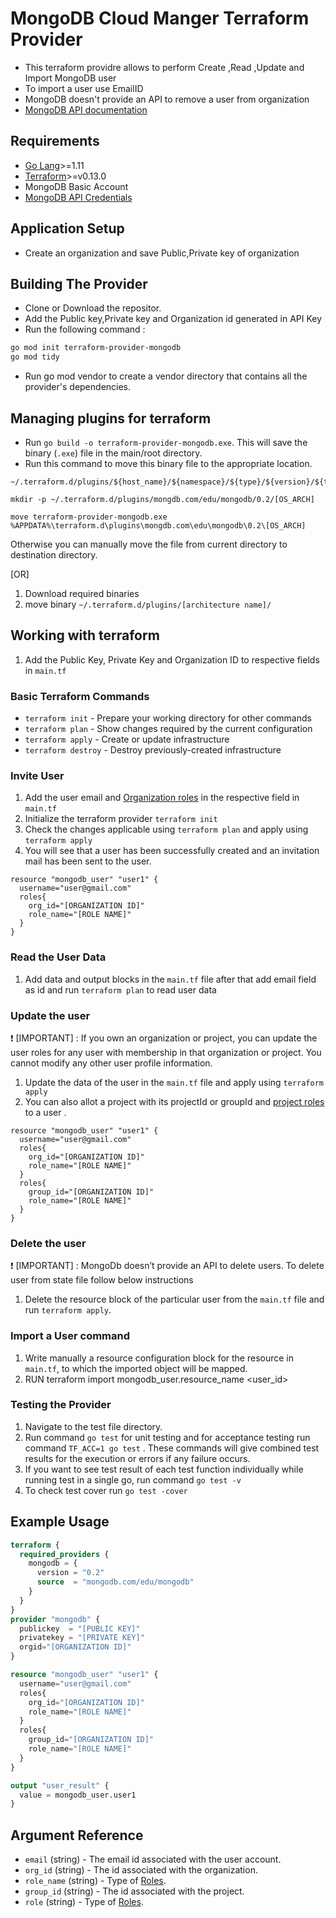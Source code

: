 # MongoDB Cloud Manger Terraform Provider

- This terraform providre allows to perform Create ,Read ,Update and Import MongoDB user
- To import a user use EmailID
- MongoDB doesn't provide an API to remove a user from organization
- [MongoDB API documentation](https://docs.cloudmanager.mongodb.com/reference/api/users/)

## Requirements

- [Go Lang](https://golang.org/doc/install)>=1.11 <br>
- [Terraform](https://www.terraform.io/downloads.html)>=v0.13.0 <br/>
- MongoDB Basic Account
- [MongoDB API Credentials](https://docs.atlas.mongodb.com/configure-api-access/)

## Application Setup

- Create an organization and save Public,Private key of organization

## Building The Provider

- Clone or Download the repositor. <br>
- Add the Public key,Private key and Organization id generated in API Key
- Run the following command :

```bash
go mod init terraform-provider-mongodb
go mod tidy
```

- Run go mod vendor to create a vendor directory that contains all the provider's dependencies.

## Managing plugins for terraform

- Run `go build -o terraform-provider-mongodb.exe`. This will save the binary (`.exe`) file in the main/root directory. <br>
- Run this command to move this binary file to the appropriate location.

```
~/.terraform.d/plugins/${host_name}/${namespace}/${type}/${version}/${target}
```

```
mkdir -p ~/.terraform.d/plugins/mongdb.com/edu/mongodb/0.2/[OS_ARCH]

move terraform-provider-mongodb.exe %APPDATA%\terraform.d\plugins\mongdb.com\edu\mongodb\0.2\[OS_ARCH]
```

Otherwise you can manually move the file from current directory to destination directory.<br>

[OR]

1. Download required binaries <br>
2. move binary `~/.terraform.d/plugins/[architecture name]/`

## Working with terraform

1. Add the Public Key, Private Key and Organization ID to respective fields in `main.tf` <br>

### Basic Terraform Commands

- `terraform init` - Prepare your working directory for other commands
- `terraform plan` - Show changes required by the current configuration
- `terraform apply` - Create or update infrastructure
- `terraform destroy` - Destroy previously-created
  infrastructure

### Invite User

1.  Add the user email and [Organization roles](https://docs.cloudmanager.mongodb.com/reference/api/user-update/) in the respective field in `main.tf`
2.  Initialize the terraform provider `terraform init`
3.  Check the changes applicable using `terraform plan` and apply using `terraform apply`
4.  You will see that a user has been successfully created and an invitation mail has been sent to the user.

```
resource "mongodb_user" "user1" {
  username="user@gmail.com"
  roles{
    org_id="[ORGANIZATION ID]"
    role_name="[ROLE NAME]"
  }
}
```

### Read the User Data

1. Add data and output blocks in the `main.tf` file after that add email field as id and run `terraform plan` to read user data

### Update the user

:heavy_exclamation_mark: [IMPORTANT] : If you own an organization or project, you can update the user roles for any user with membership in that organization or project. You cannot modify any other user profile information.

1. Update the data of the user in the `main.tf` file and apply using `terraform apply`<br>
2. You can also allot a project with its projectId or groupId and [project roles](https://docs.cloudmanager.mongodb.com/reference/api/user-update/) to a user .

```
resource "mongodb_user" "user1" {
  username="user@gmail.com"
  roles{
    org_id="[ORGANIZATION ID]"
    role_name="[ROLE NAME]"
  }
  roles{
    group_id="[ORGANIZATION ID]"
    role_name="[ROLE NAME]"
  }
}
```

### Delete the user

:heavy_exclamation_mark: [IMPORTANT] : MongoDb doesn’t provide an API to delete users. To delete user from state file follow below instructions<br>

1. Delete the resource block of the particular user from the `main.tf` file and run `terraform apply`.

### Import a User command

1. Write manually a resource configuration block for the resource in `main.tf`, to which the imported object will be mapped.
2. RUN terraform import mongodb_user.resource_name <user_id>

### Testing the Provider

1. Navigate to the test file directory.
2. Run command `go test` for unit testing and for acceptance testing run command `TF_ACC=1 go test` . These commands will give combined test results for the execution or errors if any failure occurs.
3. If you want to see test result of each test function individually while running test in a single go, run command `go test -v`
4. To check test cover run `go test -cover`

## Example Usage

```terraform
terraform {
  required_providers {
    mongodb = {
      version = "0.2"
      source  = "mongodb.com/edu/mongodb"
    }
  }
}
provider "mongodb" {
  publickey  = "[PUBLIC KEY]"
  privatekey = "[PRIVATE KEY]"
  orgid="[ORGANIZATION ID]"
}

resource "mongodb_user" "user1" {
  username="user@gmail.com"
  roles{
    org_id="[ORGANIZATION ID]"
    role_name="[ROLE NAME]"
  }
  roles{
    group_id="[ORGANIZATION ID]"
    role_name="[ROLE NAME]"
  }
}

output "user_result" {
  value = mongodb_user.user1
}
```

## Argument Reference

- `email` (string) - The email id associated with the user account.
- `org_id` (string) - The id associated with the organization.
- `role_name` (string) - Type of [Roles](https://docs.cloudmanager.mongodb.com/reference/api/user-update/).
- `group_id` (string) - The id associated with the project.
- `role` (string) - Type of [Roles](https://docs.cloudmanager.mongodb.com/reference/api/user-update/).
